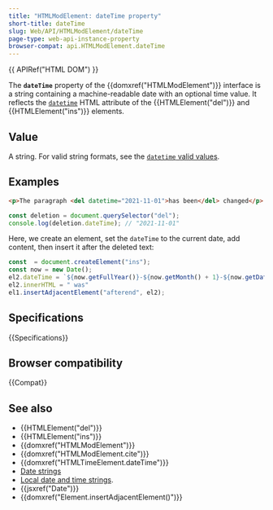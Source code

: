 ```yaml
---
title: "HTMLModElement: dateTime property"
short-title: dateTime
slug: Web/API/HTMLModElement/dateTime
page-type: web-api-instance-property
browser-compat: api.HTMLModElement.dateTime
---
```


{{ APIRef("HTML DOM") }}

The
**`dateTime`** property of the {{domxref("HTMLModElement")}} interface is a string containing a machine-readable date with an optional
time value. It reflects the [`datetime`](/en-US/docs/Web/HTML/Element/time#datetime) HTML attribute of the {{HTMLElement("del")}} and {{HTMLElement("ins")}} elements.

## Value

A string. For valid string formats, see the [`datetime` valid values](/en-US/docs/Web/HTML/Element/time#valid_datetime_values).

## Examples

```html
<p>The paragraph <del datetime="2021-11-01">has been</del> changed</p>
```

```js
const deletion = document.querySelector("del");
console.log(deletion.dateTime); // "2021-11-01"
```

Here, we create an element, set the `dateTime` to the current date, add content, then insert it after the deleted text:

```js
const  = document.createElement("ins");
const now = new Date();
el2.dateTime = `${now.getFullYear()}-${now.getMonth() + 1}-${now.getDate()}`;
el2.innerHTML = " was"
el1.insertAdjacentElement("afterend", el2);
```

## Specifications

{{Specifications}}

## Browser compatibility

{{Compat}}

## See also

- {{HTMLElement("del")}}
- {{HTMLElement("ins")}}
- {{domxref("HTMLModElement")}}
- {{domxref("HTMLModElement.cite")}}
- {{domxref("HTMLTimeElement.dateTime")}}
- [Date strings](/en-US/docs/Web/HTML/Date_and_time_formats#date_strings)
- [Local date and time strings](/en-US/docs/Web/HTML/Date_and_time_formats#local_date_and_time_strings).
- {{jsxref("Date")}}
- {{domxref("Element.insertAdjacentElement()")}}
